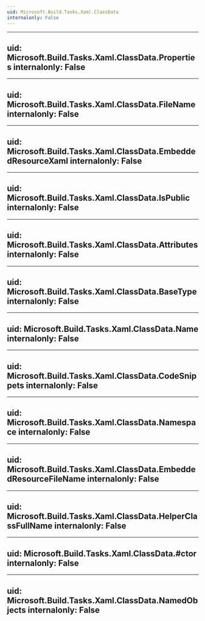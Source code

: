 ```yaml
---
uid: Microsoft.Build.Tasks.Xaml.ClassData
internalonly: False
---
```


---
uid: Microsoft.Build.Tasks.Xaml.ClassData.Properties
internalonly: False
---

---
uid: Microsoft.Build.Tasks.Xaml.ClassData.FileName
internalonly: False
---

---
uid: Microsoft.Build.Tasks.Xaml.ClassData.EmbeddedResourceXaml
internalonly: False
---

---
uid: Microsoft.Build.Tasks.Xaml.ClassData.IsPublic
internalonly: False
---

---
uid: Microsoft.Build.Tasks.Xaml.ClassData.Attributes
internalonly: False
---

---
uid: Microsoft.Build.Tasks.Xaml.ClassData.BaseType
internalonly: False
---

---
uid: Microsoft.Build.Tasks.Xaml.ClassData.Name
internalonly: False
---

---
uid: Microsoft.Build.Tasks.Xaml.ClassData.CodeSnippets
internalonly: False
---

---
uid: Microsoft.Build.Tasks.Xaml.ClassData.Namespace
internalonly: False
---

---
uid: Microsoft.Build.Tasks.Xaml.ClassData.EmbeddedResourceFileName
internalonly: False
---

---
uid: Microsoft.Build.Tasks.Xaml.ClassData.HelperClassFullName
internalonly: False
---

---
uid: Microsoft.Build.Tasks.Xaml.ClassData.#ctor
internalonly: False
---

---
uid: Microsoft.Build.Tasks.Xaml.ClassData.NamedObjects
internalonly: False
---
